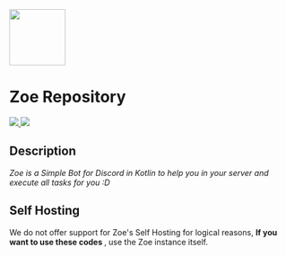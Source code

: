 <img src="https://i.imgur.com/1mUaURa.png" width=100 weigth=200> 

# Zoe Repository

<div class="icons">
<a href="https://jetbrains.com/?from=ZoeBot">
    <img src="https://img.shields.io/badge/Powered_by_Intellij-pink.svg?logo=IntelliJ%20IDEA&style=for-the-badge">
</a>

<a href="https://crowdin.com/">
    <img src="https://img.shields.io/badge/Powered_by_Crowdin-pink.svg?logo=crowdin&style=for-the-badge">
</a>
</div>

<div class="texts">

## Description
<em>Zoe is a Simple Bot for Discord in Kotlin to help you in your server and execute all tasks for you :D</em> 

## Self Hosting
We do not offer support for Zoe's Self Hosting for logical reasons, <b> If you want to use these codes </b>, use the Zoe instance itself.

</div>
